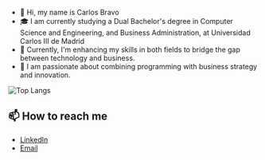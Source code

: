 - 👋 Hi, my name is Carlos Bravo
- 🎓 I am currently studying a Dual Bachelor's degree in Computer Science and Engineering, and Business Administration, at Universidad Carlos III de Madrid
- 🌱 Currently, I'm enhancing my skills in both fields to bridge the gap between technology and business.
- 🚀 I am passionate about combining programming with business strategy and innovation.

<!--
## 💻 Languages I Use

- ![C](https://img.shields.io/badge/-C-A8B9CC?style=flat-square&logo=c&logoColor=white)
- ![C++](https://img.shields.io/badge/-C++-00599C?style=flat-square&logo=c%2B%2B&logoColor=white)
- ![Python](https://img.shields.io/badge/-Python-3776AB?style=flat-square&logo=python&logoColor=white)
- ![HTML5](https://img.shields.io/badge/-HTML5-E34F26?style=flat-square&logo=html5&logoColor=white)
- ![CSS3](https://img.shields.io/badge/-CSS3-1572B6?style=flat-square&logo=css3&logoColor=white)
- ![SQL](https://img.shields.io/badge/-SQL-4479A1?style=flat-square&logo=postgresql&logoColor=white)
-->

![Top Langs](https://github-readme-stats.vercel.app/api/top-langs/?username=CarlosBravoGarran&hide_progress=true)



## 📫 How to reach me
- [LinkedIn](https://www.linkedin.com/in/carlos-bravo-garr%C3%A1n-63235a328/)
- [Email](carlosbravogarran@gmail.com)
